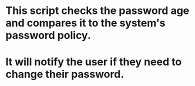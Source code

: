 # This script checks the password age and compares it to the system's password policy.
# It will notify the user if they need to change their password.
